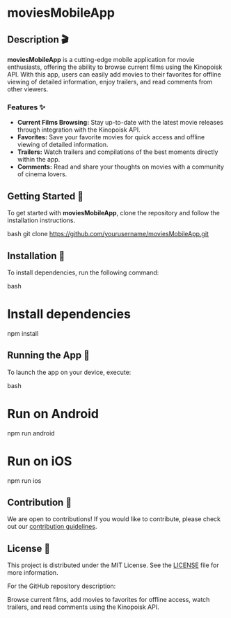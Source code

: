 # moviesMobileApp

## Description 🎬

**moviesMobileApp** is a cutting-edge mobile application for movie enthusiasts, offering the ability to browse current films using the Kinopoisk API. With this app, users can easily add movies to their favorites for offline viewing of detailed information, enjoy trailers, and read comments from other viewers.

### Features ✨

- **Current Films Browsing:** Stay up-to-date with the latest movie releases through integration with the Kinopoisk API.
- **Favorites:** Save your favorite movies for quick access and offline viewing of detailed information.
- **Trailers:** Watch trailers and compilations of the best moments directly within the app.
- **Comments:** Read and share your thoughts on movies with a community of cinema lovers.

## Getting Started 🚀

To get started with **moviesMobileApp**, clone the repository and follow the installation instructions.

bash
git clone https://github.com/yourusername/moviesMobileApp.git

## Installation 🔧

To install dependencies, run the following command:

bash
# Install dependencies
npm install

## Running the App 🏃

To launch the app on your device, execute:

bash
# Run on Android
npm run android

# Run on iOS
npm run ios

## Contribution 👥

We are open to contributions! If you would like to contribute, please check out our [contribution guidelines](CONTRIBUTING.md).

## License 📄

This project is distributed under the MIT License. See the [LICENSE](LICENSE) file for more information.

For the GitHub repository description:

Browse current films, add movies to favorites for offline access, watch trailers, and read comments using the Kinopoisk API.